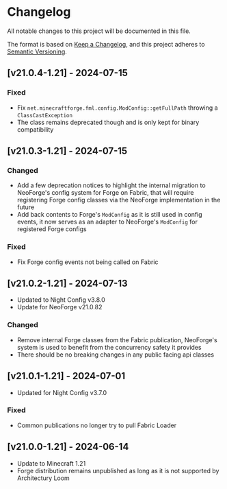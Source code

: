 # Changelog
All notable changes to this project will be documented in this file.

The format is based on [Keep a Changelog](https://keepachangelog.com/en/1.0.0/),
and this project adheres to [Semantic Versioning](https://semver.org/spec/v2.0.0.html).

## [v21.0.4-1.21] - 2024-07-15
### Fixed
- Fix `net.minecraftforge.fml.config.ModConfig::getFullPath` throwing a `ClassCastException`
- The class remains deprecated though and is only kept for binary compatibility

## [v21.0.3-1.21] - 2024-07-15
### Changed
- Add a few deprecation notices to highlight the internal migration to NeoForge's config system for Forge on Fabric, that will require registering Forge config classes via the NeoForge implementation in the future
- Add back contents to Forge's `ModConfig` as it is still used in config events, it now serves as an adapter to NeoForge's `ModConfig` for registered Forge configs
### Fixed
- Fix Forge config events not being called on Fabric

## [v21.0.2-1.21] - 2024-07-13
- Updated to Night Config v3.8.0
- Update for NeoForge v21.0.82
### Changed
- Remove internal Forge classes from the Fabric publication, NeoForge's system is used to benefit from the concurrency safety it provides
- There should be no breaking changes in any public facing api classes

## [v21.0.1-1.21] - 2024-07-01
- Updated for Night Config v3.7.0
### Fixed
- Common publications no longer try to pull Fabric Loader

## [v21.0.0-1.21] - 2024-06-14
- Update to Minecraft 1.21
- Forge distribution remains unpublished as long as it is not supported by Architectury Loom

[Keep a Changelog]: https://keepachangelog.com/en/1.0.0/
